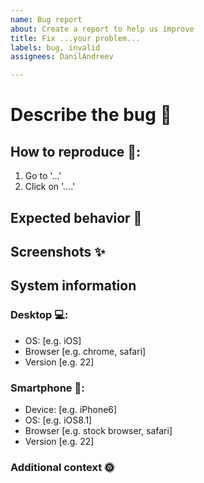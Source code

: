 ```yaml
---
name: Bug report
about: Create a report to help us improve
title: Fix ...your problem...
labels: bug, invalid
assignees: DanilAndreev

---
```


# Describe the bug 👀
<!-- Please make a clear and concise description of what the bug is. -->

## How to reproduce 🏃:
<!-- Steps to reproduce the behavior: -->
1. Go to '...'
2. Click on '....'

## Expected behavior 🙌
<!-- A clear and concise description of what you expected to happen. -->

## Screenshots ✨
<!-- If applicable, add screenshots to help explain your problem. -->

## System information 
<!-- Please complete the following information 👇 -->
### Desktop 💻:
 - OS: [e.g. iOS]
 - Browser [e.g. chrome, safari]
 - Version [e.g. 22]

<!-- Please complete the following information 👇 -->
### Smartphone 📱:
 - Device: [e.g. iPhone6]
 - OS: [e.g. iOS8.1]
 - Browser [e.g. stock browser, safari]
 - Version [e.g. 22]

### Additional context 🌞 
<!-- Add any other context about the problem here. -->
